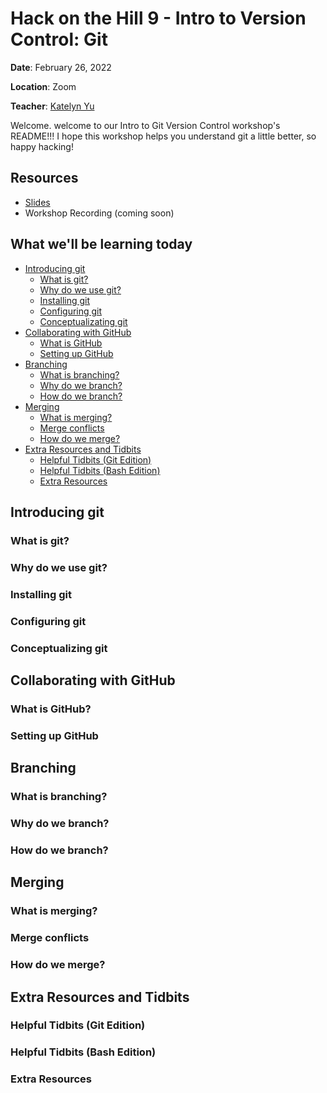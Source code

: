 # Hack on the Hill 9 - Intro to Version Control: Git

**Date**: February 26, 2022

**Location**: Zoom

**Teacher**: [Katelyn Yu](https://github.com/katelynsyu)

Welcome. welcome to our Intro to Git Version Control workshop's README!!! I hope this workshop helps you understand git a little better, so happy hacking!

## Resources
- [Slides](https://docs.google.com/presentation/d/11Gb0WyIzhGyTfzxS0bg_IhUuvTgwYifyVpzmMK8aOmg/edit#slide=id.g113b2df1613_0_4)
- Workshop Recording (coming soon)

## What we'll be learning today
- [Introducing git](#introducing-git)
    - [What is git?](#what-is-git)
    - [Why do we use git?](#why-do-we-use-git)
    - [Installing git](#installing-git)
    - [Configuring git](#configuring-git)
    - [Conceptualizating git](#conceptualizing-git)
- [Collaborating with GitHub](#collaborating-with-github)
    - [What is GitHub](#what-is-github)
    - [Setting up GitHub](#setting-up-github)
- [Branching](#branching)
    - [What is branching?](#what-is-branching)
    - [Why do we branch?](#why-do-we-branch)
    - [How do we branch?](#how-do-we-branch)
- [Merging](#merging)
    - [What is merging?](#what-is-merging)
    - [Merge conflicts](#merge-conflicts)
    - [How do we merge?](#how-do-we-merge)
- [Extra Resources and Tidbits](#extra-resources-and-tidbits)
    - [Helpful Tidbits (Git Edition)](#helpful-tidbits-git-edition)
    - [Helpful Tidbits (Bash Edition)](#helpful-tidbits-bash-edition)
    - [Extra Resources](#extra-resources)

## Introducing git
### What is git?
### Why do we use git?
### Installing git
### Configuring git
### Conceptualizing git

## Collaborating with GitHub
### What is GitHub?
### Setting up GitHub

## Branching
### What is branching?
### Why do we branch?
### How do we branch?

## Merging
### What is merging?
### Merge conflicts
### How do we merge?

## Extra Resources and Tidbits
### Helpful Tidbits (Git Edition)
### Helpful Tidbits (Bash Edition)
### Extra Resources